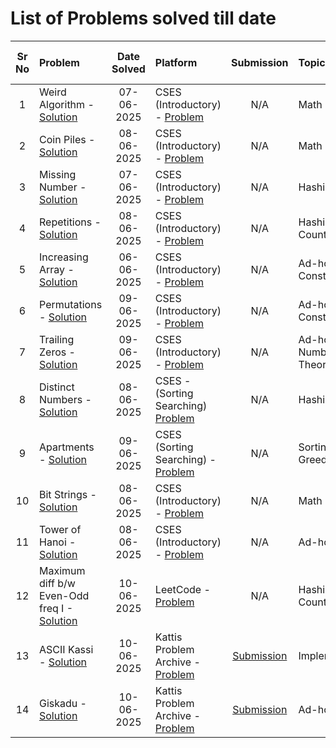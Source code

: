 # List of Problems solved till date

|Sr No|Problem|Date Solved|Platform|Submission|Topics|Difficulty (out of 5)|
|:---:|:------|:---------:|:--------|:--------:|:-----|:-------------------:|
|1| Weird Algorithm - [Solution](/Problemsets/CSES/Introductory/WeirdAlgorithm.cpp) |07-06-2025| CSES (Introductory) - [Problem](https://cses.fi/problemset/task/1068)| N/A | Math | 1 | 
|2| Coin Piles - [Solution](/Problemsets/CSES/Introductory/CoinPiles.cpp) |08-06-2025| CSES (Introductory) - [Problem](https://cses.fi/problemset/task/1754)| N/A | Math | 2 |
|3| Missing Number - [Solution](/Problemsets/CSES/Introductory/MissingNumber.cpp) | 07-06-2025 | CSES (Introductory) - [Problem](https://cses.fi/problemset/task/1083)| N/A | Hashing | 1 |
|4| Repetitions - [Solution](/Problemsets/CSES/Introductory/Repetitions.cpp) |08-06-2025| CSES (Introductory) - [Problem](https://cses.fi/problemset/task/1069)| N/A | Hashing, Counting | 1 |
|5| Increasing Array - [Solution](/Problemsets/CSES/Introductory/IncreasingArray.cpp) |06-06-2025| CSES (Introductory) - [Problem](https://cses.fi/problemset/task/1094)| N/A | Ad-hoc, Constructive | 2 | 
|6| Permutations - [Solution](/Problemsets/CSES/Introductory/Permutations.cpp) |09-06-2025| CSES (Introductory) - [Problem](https://cses.fi/problemset/task/1070)| N/A | Ad-hoc, Constructive | 1 |
|7| Trailing Zeros - [Solution](/Problemsets/CSES/Introductory/TrailingZeros.cpp) | 09-06-2025 | CSES (Introductory) - [Problem](https://cses.fi/problemset/task/1618)| N/A | Ad-hoc, Math, Number Theory | 2 |
|8| Distinct Numbers - [Solution](/Problemsets/CSES/Sorting-Searching/DistinctNumbers.cpp) | 08-06-2025 | CSES - (Sorting Searching) [Problem](https://cses.fi/problemset/task/1621)| N/A | Hashing | 1 | 
|9| Apartments - [Solution](/Problemsets/CSES/Sorting-Searching/Apartments.cpp) |09-06-2025| CSES (Sorting Searching) - [Problem](https://cses.fi/problemset/task/1084)| N/A | Sorting, Greedy | 1 |
|10| Bit Strings - [Solution](/Problemsets/CSES/Introductory/BitStrings.cpp) |08-06-2025| CSES (Introductory) - [Problem](https://cses.fi/problemset/task/1617)| N/A | Math | 1 |
|11| Tower of Hanoi - [Solution](/Problemsets/CSES/Introductory/TowerOfHanoi.cpp) |08-06-2025 | CSES (Introductory) - [Problem](https://cses.fi/problemset/task/1617)| N/A | Ad-hoc | 1 |
| 12 | Maximum diff b/w Even-Odd freq I - [Solution](/Problemsets/Leetcode/3442_MaxDiffBWEvenOddFrequency_I.cpp) | 10-06-2025 | LeetCode - [Problem](https://leetcode.com/problems/maximum-difference-between-even-and-odd-frequency-i/description/) | N/A | Hashing, Counting | 2 | 
| 13 | ASCII Kassi - [Solution](/Problemsets/Kattis/ASCIIkassi.cpp) | 10-06-2025 | Kattis Problem Archive - [Problem](https://open.kattis.com/problems/asciikassi) | [Submission](https://open.kattis.com/submissions/17539527) | Implementation | 1 |
| 14 | Giskadu - [Solution](/Problemsets/Kattis/giskadu.cpp) | 10-06-2025 | Kattis Problem Archive - [Problem](https://open.kattis.com/problems/giskadu) | [Submission](https://open.kattis.com/submissions/17539597) | Ad-hoc | 1 | 
